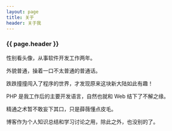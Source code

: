 ```yaml
---
layout: page 
title: 关于
header: 关于我
---
```

<h3>{{ page.header }}</h3>

性别看头像，从事软件开发工作两年。

外貌普通，操着一口不太普通的普通话。

跌跌撞撞闯入了程序的世界，才发现原来这块新大陆如此有趣！

PHP 是我工作后的主要开发语言，自然也就和 Web 结下了不解之缘。

精通之术暂不敢妄下其口，只是薛薇懂点皮毛。

博客作为个人知识总结和学习讨论之用，除此之外，也没别的了。
